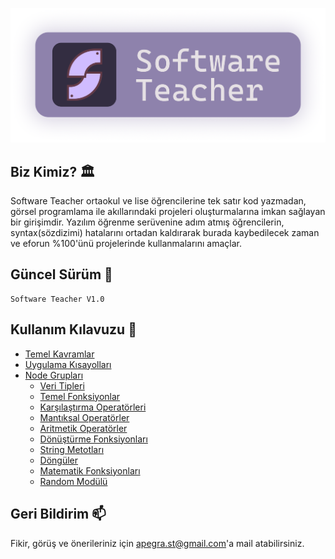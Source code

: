 ![Header Image](/images/header.png)
## Biz Kimiz? :classical_building:

Software Teacher ortaokul ve lise öğrencilerine tek satır kod yazmadan, görsel programlama ile akıllarındaki projeleri oluşturmalarına imkan sağlayan bir girişimdir. Yazılım öğrenme serüvenine adım atmış öğrencilerin, syntax(sözdizimi) hatalarını ortadan kaldırarak burada kaybedilecek zaman ve eforun %100'ünü projelerinde kullanmalarını amaçlar.

## Güncel Sürüm :wrench:
```
Software Teacher V1.0
```

## Kullanım Kılavuzu :page_with_curl:
- [Temel Kavramlar](/Temel-Kavramlar/README.md)
- [Uygulama Kısayolları](/Uygulama-Kısayolları/README.md)
- [Node Grupları](/Node-Grupları/README.md)
    - [Veri Tipleri](/Node-Grupları/Veri-Tipleri/README.md)
    - [Temel Fonksiyonlar](/Node-Grupları/Temel-Fonksiyonlar/README.md)
    - [Karşılaştırma Operatörleri](/Node-Grupları/Karşılaştırma-Operatörleri/README.md)
    - [Mantıksal Operatörler](/Node-Grupları/Mantıksal-Operatörler/README.md)
    - [Aritmetik Operatörler](/Node-Grupları/Aritmetik-Operatörler/README.md)
    - [Dönüştürme Fonksiyonları](/Node-Grupları/Dönüştürme-Fonksiyonları/README.md)
    - [String Metotları](/Node-Grupları/String-Metotları/README.md)
    - [Döngüler](/Node-Grupları/Döngüler/README.md)
    - [Matematik Fonksiyonları](/Node-Grupları/Matematik-Fonksiyonları/README.md)
    - [Random Modülü](/Node-Grupları/Random-Modülü/README.md)

## Geri Bildirim :mailbox:

Fikir, görüş ve önerileriniz için [apegra.st@gmail.com](mailto:apegra.st@gmail.com)'a mail atabilirsiniz.